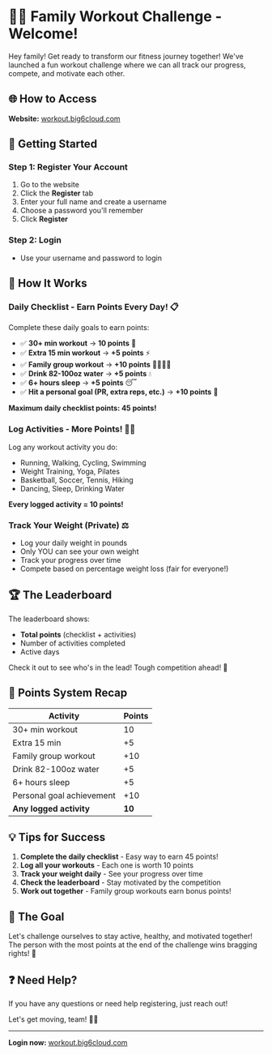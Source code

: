 # 🏃‍♀️ Family Workout Challenge - Welcome!

Hey family! Get ready to transform our fitness journey together! We've launched a fun workout challenge where we can all track our progress, compete, and motivate each other.

## 🌐 How to Access

**Website:** [workout.big6cloud.com](https://workout.big6cloud.com)

## 👥 Getting Started

### Step 1: Register Your Account
1. Go to the website
2. Click the **Register** tab
3. Enter your full name and create a username
4. Choose a password you'll remember
5. Click **Register**

### Step 2: Login
- Use your username and password to login

## 🎯 How It Works

### Daily Checklist - Earn Points Every Day! 📋

Complete these daily goals to earn points:

- ✅ **30+ min workout** → **10 points** 💪
- ✅ **Extra 15 min workout** → **+5 points** ⚡
- ✅ **Family group workout** → **+10 points** 👨‍👩‍👧‍👦
- ✅ **Drink 82-100oz water** → **+5 points** 💧
- ✅ **6+ hours sleep** → **+5 points** 😴
- ✅ **Hit a personal goal (PR, extra reps, etc.)** → **+10 points** 🎯

**Maximum daily checklist points: 45 points!**

### Log Activities - More Points! 🏋️‍♂️

Log any workout activity you do:
- Running, Walking, Cycling, Swimming
- Weight Training, Yoga, Pilates
- Basketball, Soccer, Tennis, Hiking
- Dancing, Sleep, Drinking Water

**Every logged activity = 10 points!**

### Track Your Weight (Private) ⚖️

- Log your daily weight in pounds
- Only YOU can see your own weight
- Track your progress over time
- Compete based on percentage weight loss (fair for everyone!)

## 🏆 The Leaderboard

The leaderboard shows:
- **Total points** (checklist + activities)
- Number of activities completed
- Active days

Check it out to see who's in the lead! Tough competition ahead! 💪

## 🎁 Points System Recap

| Activity | Points |
|----------|--------|
| 30+ min workout | 10 |
| Extra 15 min | +5 |
| Family group workout | +10 |
| Drink 82-100oz water | +5 |
| 6+ hours sleep | +5 |
| Personal goal achievement | +10 |
| **Any logged activity** | **10** |

## 💡 Tips for Success

1. **Complete the daily checklist** - Easy way to earn 45 points!
2. **Log all your workouts** - Each one is worth 10 points
3. **Track your weight daily** - See your progress over time
4. **Check the leaderboard** - Stay motivated by the competition
5. **Work out together** - Family group workouts earn bonus points!

## 🎯 The Goal

Let's challenge ourselves to stay active, healthy, and motivated together! The person with the most points at the end of the challenge wins bragging rights! 🏅

## ❓ Need Help?

If you have any questions or need help registering, just reach out!

Let's get moving, team! 💪🚀

---

**Login now:** [workout.big6cloud.com](https://workout.big6cloud.com)
